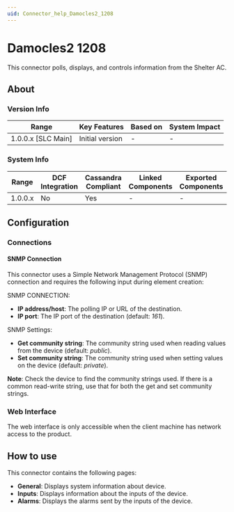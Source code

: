 ```yaml
---
uid: Connector_help_Damocles2_1208
---
```


# Damocles2 1208

This connector polls, displays, and controls information from the Shelter AC.

## About

### Version Info

| Range                | Key Features     | Based on     | System Impact     |
|----------------------|------------------|--------------|-------------------|
| 1.0.0.x [SLC Main]   | Initial version  | -            | -                 |

### System Info

| Range     | DCF Integration     | Cassandra Compliant     | Linked Components     | Exported Components     |
|-----------|---------------------|-------------------------|-----------------------|-------------------------|
| 1.0.0.x   | No                  | Yes                     | -                     | -                       |

## Configuration

### Connections

#### SNMP Connection

This connector uses a Simple Network Management Protocol (SNMP) connection and requires the following input during element creation:

SNMP CONNECTION:

- **IP address/host**: The polling IP or URL of the destination.
- **IP port**: The IP port of the destination (default: *161*).

SNMP Settings:

- **Get community string**: The community string used when reading values from the device (default: *public*).
- **Set community string**: The community string used when setting values on the device (default: *private*).

**Note**: Check the device to find the community strings used. If there is a common read-write string, use that for both the get and set community strings.

### Web Interface

The web interface is only accessible when the client machine has network access to the product.

## How to use

This connector contains the following pages:

- **General**: Displays system information about device.
- **Inputs**: Displays information about the inputs of the device.
- **Alarms**: Displays the alarms sent by the inputs of the device.
